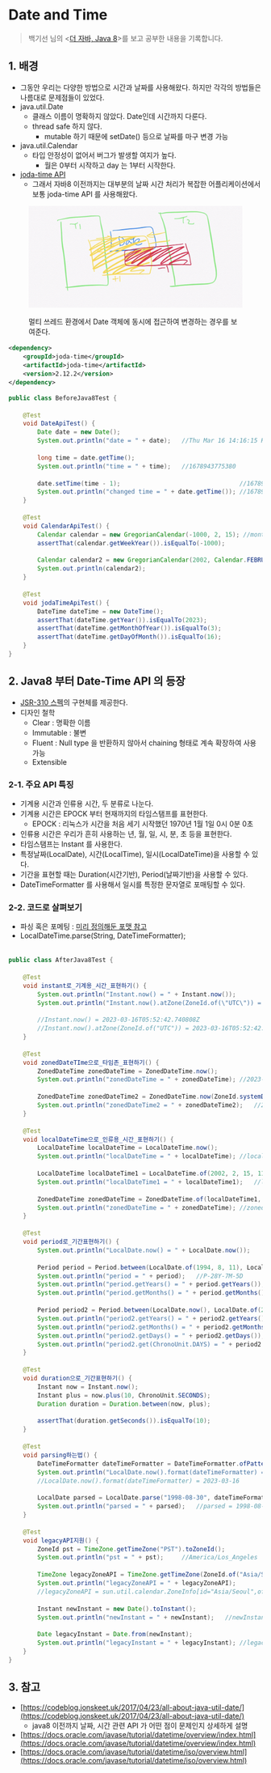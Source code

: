 # Date and Time

> 백기선 님의 <[더 자바, Java 8](https://www.inflearn.com/course/the-java-java8)>를 보고 공부한 내용을 기록합니다.&#x20;

## 1. 배경&#x20;

* 그동안 우리는 다양한 방법으로 시간과 날짜를 사용해왔다. 하지만 각각의 방법들은 나름대로 문제점들이 있었다.&#x20;
* java.util.Date&#x20;
  * 클래스 이름이 명확하지 않았다. Date인데 시간까지 다룬다.&#x20;
  * thread safe 하지 않다.
    * mutable 하기 때문에 setDate() 등으로 날짜를 마구 변경 가능 &#x20;
* java.util.Calendar
  * 타입 안정성이 없어서 버그가 발생할 여지가 높다.
    * &#x20;월은 0부터 시작하고 day 는 1부터 시작한다.&#x20;
* [joda-time API](https://www.joda.org/joda-time/)&#x20;
  * 그래서 자바8 이전까지는 대부분의 날짜 시간 처리가 복잡한 어플리케이션에서 보통 joda-time API 를 사용해왔다.&#x20;

<figure><img src="../../.gitbook/assets/image (3) (2).png" alt=""><figcaption><p>멀티 쓰레드 환경에서 Date 객체에 동시에 접근하여 변경하는 경우를 보여준다. </p></figcaption></figure>

```xml
<dependency>
    <groupId>joda-time</groupId>
    <artifactId>joda-time</artifactId>
    <version>2.12.2</version>
</dependency>
```

```java
public class BeforeJava8Test {

    @Test
    void DateApiTest() {
        Date date = new Date();
        System.out.println("date = " + date);   //Thu Mar 16 14:16:15 KST 2023

        long time = date.getTime();
        System.out.println("time = " + time);   //1678943775380

        date.setTime(time - 1);                                 //1678944050334
        System.out.println("changed time = " + date.getTime()); //1678944050333
    }

    @Test
    void CalendarApiTest() {
        Calendar calendar = new GregorianCalendar(-1000, 2, 15); //month는 0부터 시작하므로 숫자를 바로 쓸 수 없음
        assertThat(calendar.getWeekYear()).isEqualTo(-1000);

        Calendar calendar2 = new GregorianCalendar(2002, Calendar.FEBRUARY, 15);
        System.out.println(calendar2);
    }

    @Test
    void jodaTimeApiTest() {
        DateTime dateTime = new DateTime();
        assertThat(dateTime.getYear()).isEqualTo(2023);
        assertThat(dateTime.getMonthOfYear()).isEqualTo(3);
        assertThat(dateTime.getDayOfMonth()).isEqualTo(16);
    }
}
```

## 2. Java8 부터 Date-Time API 의 등장&#x20;

* [JSR-310 스펙](https://jcp.org/en/jsr/detail?id=310)의 구현체를 제공한다.&#x20;
* 디자인 철학&#x20;
  * Clear : 명확한 이름&#x20;
  * Immutable : 불변
  * Fluent : Null type 을 반환하지 않아서 chaining 형태로 계속 확장하여 사용 가능&#x20;
  * Extensible

### 2-1. 주요 API 특징&#x20;

* 기계용 시간과 인류용 시간, 두 분류로 나눈다.&#x20;
* 기계용 시간은 EPOCK 부터 현재까지의 타임스탬프를 표현한다.&#x20;
  * EPOCK : 리눅스가 시간을 처음 세기 시작했던 1970년 1월 1일 0시 0분 0초&#x20;
* 인류용 시간은 우리가 흔히 사용하는 년, 월, 일, 시, 분, 초 등을 표현한다.&#x20;
* 타임스탬프는 Instant 를 사용한다.&#x20;
* 특정날짜(LocalDate), 시간(LocalTime), 일시(LocalDateTime)을 사용할 수 있다.&#x20;
* 기간을 표현할 때는 Duration(시간기반), Period(날짜기반)을 사용할 수 있다.&#x20;
* DateTimeFormatter 를 사용해서 일시를 특정한 문자열로 포매팅할 수 있다.&#x20;

### 2-2. 코드로 살펴보기&#x20;

* 파싱 혹은 포메팅 : [미리 정의해둔 포맷 참고](https://docs.oracle.com/javase/8/docs/api/java/time/format/DateTimeFormatter.html#predefined)&#x20;
* LocalDateTime.parse(String, DateTimeFormatter);

```java

public class AfterJava8Test {

    @Test
    void instant로_기계용_시간_표현하기() {
        System.out.println("Instant.now() = " + Instant.now());
        System.out.println("Instant.now().atZone(ZoneId.of(\"UTC\")) = " + Instant.now().atZone(ZoneId.of("UTC")));

        //Instant.now() = 2023-03-16T05:52:42.740808Z
        //Instant.now().atZone(ZoneId.of("UTC")) = 2023-03-16T05:52:42.753796Z[UTC]
    }

    @Test
    void zonedDateTIme으로_타임존_표현하기() {
        ZonedDateTime zonedDateTime = ZonedDateTime.now();
        System.out.println("zonedDateTime = " + zonedDateTime); //2023-03-16T14:52:15.378961+09:00[Asia/Seoul]

        ZonedDateTime zonedDateTime2 = ZonedDateTime.now(ZoneId.systemDefault());
        System.out.println("zonedDateTime2 = " + zonedDateTime2);   //2023-03-16T14:52:15.383428+09:00[Asia/Seoul]
    }

    @Test
    void localDateTime으로_인류용_시간_표현하기() {
        LocalDateTime localDateTime = LocalDateTime.now();
        System.out.println("localDateTime = " + localDateTime); //localDateTime = 2023-03-16T14:53:32.503884

        LocalDateTime localDateTime1 = LocalDateTime.of(2002, 2, 15, 11, 23, 30);
        System.out.println("localDateTime1 = " + localDateTime1);   //localDateTime1 = 2002-02-15T11:23:30

        ZonedDateTime zonedDateTime = ZonedDateTime.of(localDateTime1, ZoneId.of("Asia/Seoul"));
        System.out.println("zonedDateTime = " + zonedDateTime); //zonedDateTime = 2002-02-15T11:23:30+09:00[Asia/Seoul]
    }

    @Test
    void period로_기간표현하기() {
        System.out.println("LocalDate.now() = " + LocalDate.now());

        Period period = Period.between(LocalDate.of(1994, 8, 11), LocalDate.now());
        System.out.println("period = " + period);   //P-28Y-7M-5D
        System.out.println("period.getYears() = " + period.getYears()); //28
        System.out.println("period.getMonths() = " + period.getMonths());   //7

        Period period2 = Period.between(LocalDate.now(), LocalDate.of(2023, 8, 11));
        System.out.println("period2.getYears() = " + period2.getYears());   //0
        System.out.println("period2.getMonths() = " + period2.getMonths()); //4
        System.out.println("period2.getDays() = " + period2.getDays());     //26
        System.out.println("period2.get(ChronoUnit.DAYS) = " + period2.get(ChronoUnit.DAYS));   //26
    }

    @Test
    void duration으로_기간표현하기() {
        Instant now = Instant.now();
        Instant plus = now.plus(10, ChronoUnit.SECONDS);
        Duration duration = Duration.between(now, plus);

        assertThat(duration.getSeconds()).isEqualTo(10);
    }

    @Test
    void parsing하는법() {
        DateTimeFormatter dateTimeFormatter = DateTimeFormatter.ofPattern("yyyy-MM-dd");
        System.out.println("LocalDate.now().format(dateTimeFormatter) = " + LocalDate.now().format(dateTimeFormatter));
        //LocalDate.now().format(dateTimeFormatter) = 2023-03-16

        LocalDate parsed = LocalDate.parse("1998-08-30", dateTimeFormatter);
        System.out.println("parsed = " + parsed);   //parsed = 1998-08-30 (localDate)
    }

    @Test
    void legacyAPI지원() {
        ZoneId pst = TimeZone.getTimeZone("PST").toZoneId();
        System.out.println("pst = " + pst);     //America/Los_Angeles

        TimeZone legacyZoneAPI = TimeZone.getTimeZone(ZoneId.of("Asia/Seoul"));
        System.out.println("legacyZoneAPI = " + legacyZoneAPI);
        //legacyZoneAPI = sun.util.calendar.ZoneInfo[id="Asia/Seoul",offset=32400000,dstSavings=0,useDaylight=false,transitions=30,lastRule=null]

        Instant newInstant = new Date().toInstant();
        System.out.println("newInstant = " + newInstant);   //newInstant = 2023-03-16T07:09:46.767Z

        Date legacyInstant = Date.from(newInstant);
        System.out.println("legacyInstant = " + legacyInstant); //legacyInstant = Thu Mar 16 16:09:46 KST 2023
    }
}
```



## 3. 참고&#x20;

* [https://codeblog.jonskeet.uk/2017/04/23/all-about-java-util-date/](https://codeblog.jonskeet.uk/2017/04/23/all-about-java-util-date/)
  * java8 이전까지 날짜, 시간 관련 API 가 어떤 점이 문제인지 상세하게 설명&#x20;
* [https://docs.oracle.com/javase/tutorial/datetime/overview/index.html](https://docs.oracle.com/javase/tutorial/datetime/overview/index.html)
* [https://docs.oracle.com/javase/tutorial/datetime/iso/overview.html](https://docs.oracle.com/javase/tutorial/datetime/iso/overview.html)


